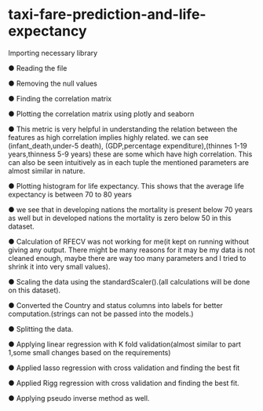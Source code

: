 # taxi-fare-prediction-and-life-expectancy
Importing necessary library

● Reading the file

● Removing the null values

● Finding the correlation matrix

● Plotting the correlation matrix using plotly and seaborn

● This metric is very helpful in understanding the relation between the features as high
correlation implies highly related. we can see (infant_death,under-5 death),
(GDP,percentage expenditure),(thinnes 1-19 years,thinness 5-9 years) these are some
which have high correlation. This can also be seen intuitively as in each tuple the
mentioned parameters are almost similar in nature.

● Plotting histogram for life expectancy. This shows that the average life expectancy is
between 70 to 80 years

● we see that in developing nations the mortality is present below 70 years as well but in
developed nations the mortality is zero below 50 in this dataset.

● Calculation of RFECV was not working for me(it kept on running without giving any
output. There might be many reasons for it may be my data is not cleaned enough,
maybe there are way too many parameters and I tried to shrink it into very small values).

● Scaling the data using the standardScaler().(all calculations will be done on this dataset).

● Converted the Country and status columns into labels for better computation.(strings can
not be passed into the models.)

● Splitting the data.

● Applying linear regression with K fold validation(almost similar to part 1,some small
changes based on the requirements)

● Applied lasso regression with cross validation and finding the best fit

● Applied Rigg regression with cross validation and finding the best fit.

● Applying pseudo inverse method as well.
